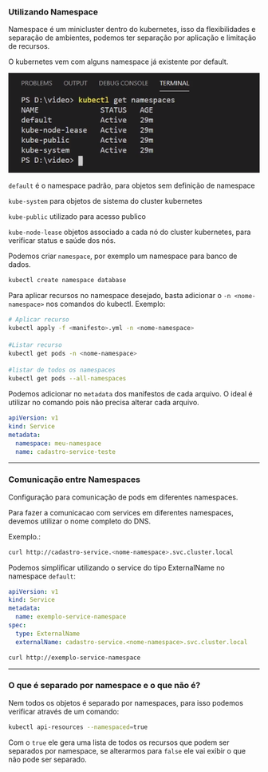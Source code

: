 ### **Utilizando Namespace**

Namespace é um minicluster dentro do kubernetes, isso da flexibilidades e separação de ambientes, podemos ter separação por aplicação e limitação de recursos.

O kubernetes vem com alguns namespace já existente por default.

![](../imagens/lista-namespace.png)

`default` é o namespace padrão, para objetos sem definição de namespace

`kube-system` para objetos de sistema do cluster kubernetes 

`kube-public` utilizado para acesso publico

`kube-node-lease` objetos associado a cada nó do cluster kubernetes, para verificar status e saúde dos nós.

Podemos criar `namespace`, por exemplo um namespace para banco de dados.
```bash
kubectl create namespace database
```

Para aplicar recursos no namespace desejado, basta adicionar o `-n <nome-namespace>` nos comandos do kubectl.
Exemplo:
```bash
# Aplicar recurso
kubectl apply -f <manifesto>.yml -n <nome-namespace>

#Listar recurso
kubectl get pods -n <nome-namespace>

#listar de todos os namespaces
kubectl get pods --all-namespaces
```

Podemos adicionar no `metadata` dos manifestos de cada arquivo. O ideal é utilizar no comando pois não precisa alterar cada arquivo.
```yaml
apiVersion: v1
kind: Service
metadata:
  namespace: meu-namespace
  name: cadastro-service-teste
```

---
### **Comunicação entre Namespaces**

Configuração para comunicação de pods em diferentes namespaces.

Para fazer a comunicacao com services em diferentes namespaces, devemos utilizar o nome completo do DNS.

Exemplo.:
```bash
curl http://cadastro-service.<nome-namespace>.svc.cluster.local
```

Podemos simplificar utilizando o service do tipo ExternalName no namespace `default`:
```yaml
apiVersion: v1
kind: Service
metadata:
  name: exemplo-service-namespace
spec:
  type: ExternalName
  externalName: cadastro-service.<nome-namespace>.svc.cluster.local
```

```bash
curl http://exemplo-service-namespace
```

---
### **O que é separado por namespace e o que não é?**

Nem todos os objetos é separado por namespaces, para isso podemos verificar através de um comando:

```bash
kubectl api-resources --namespaced=true
```

Com o `true` ele gera uma lista de todos os recursos que podem ser separados por namespace, se alterarmos para `false` ele vai exibir o que não pode ser separado.